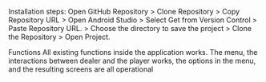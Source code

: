 Installation steps:
Open GitHub Repository > Clone Repository >
Copy Repository URL > Open Android Studio >
Select Get from Version Control > Paste Repository URL. > 
Choose the directory to save the project >  Clone the Repository > Open Project.
 
Functions
All existing functions inside the application works.
The menu, the interactions between dealer and the player works, the options in the menu, and the resulting screens are all operational